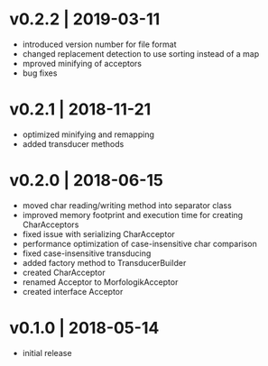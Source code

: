 # v0.2.2 | 2019-03-11
* introduced version number for file format
* changed replacement detection to use sorting instead of a map
* mproved minifying of acceptors
* bug fixes

# v0.2.1 | 2018-11-21
* optimized minifying and remapping
* added transducer methods

# v0.2.0 | 2018-06-15
* moved char reading/writing method into separator class
* improved memory footprint and execution time for creating CharAcceptors
* fixed issue with serializing CharAcceptor
* performance optimization of case-insensitive char comparison
* fixed case-insensitive transducing
* added factory method to TransducerBuilder
* created CharAcceptor
* renamed Acceptor to MorfologikAcceptor
* created interface Acceptor

# v0.1.0 | 2018-05-14
* initial release
